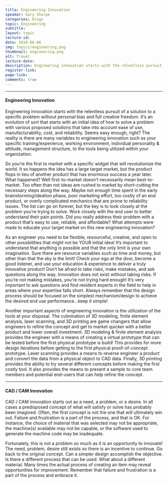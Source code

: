```yaml
---
title: Engineering Innovation
speaker: Gary Sharpe
categories: blogs
topic: Engineering
subtitle: 
layout: topic
lecture-id: 
date: 2016-06-06
img: topics/engineering.png
thumbnail: engineering.png
alt: Travel
lecture-date:
description: Engineering innovation starts with the relentless pursuit of a solution to a specific problem without personal bias and full creative freedom...
register-link:
page-link:
comments: true
---
```

<hr>

<h4>Engineering Innovation</h4>
Engineering innovation starts with the relentless pursuit of a solution to a specific problem without personal bias and full creative freedom.  It’s an evolution of sort that starts with an initial idea of how to solve a problem with various proposed solutions that take into account ease of use, manufacturability, cost, and reliability.  Seems easy enough, right?  The reality is there are many variables to engineering innovation such as your specific training/experience, working environment, individual personality & attitude, management structure, to the tools being utilized within your organization.
 
So you’re the first to market with a specific widget that will revolutionize the world.  It so happens the idea has a large target market, but the product flops in lieu of another product that has enormous success a year later.  What happened?  Well first-to-market doesn’t necessarily mean best-to-market.  Too often than not ideas are rushed to market by short-cutting the necessary steps along the way.  Maybe not enough time spent in the early brainstorming/ideation phase, poor marketing effort, too costly of an end product, or overly complicated mechanics that are prone to reliability issues.  The list can go on forever, but the key is to look closely at the problem you’re trying to solve.  Work closely with the end user to better understand their pain points.  Did you really address their problem with a product that’s easy to use, reliable, and affordable?  What attempts were made to educate your target market on this new engineering innovation?
 
As an engineer you need to be flexible, resourceful, creative, and open to other possibilities that might not be YOUR initial idea!  It’s important to understand that anything is possible and that the only limit is your own imagination.  Sure there are resource variables such as time and money, but other than that the sky is the limit!  Check your ego at the door, become a good listener, and use your education & experience to deliver a truly innovative product!  Don’t be afraid to take risks, make mistakes, and ask questions along the way.  Innovation does not exist without taking risks.  If you’re not making mistakes, you’re not trying hard enough!  It’s very important to ask questions and find resident experts in the field to help in areas where your expertise falls short.  Always remember that the design process should be focused on the simplest mechanism/design to achieve the desired end use performance…keep it simple!
 
Another important aspects of engineering innovation is the utilization of the tools at your disposal.  The culmination of 3D modeling, finite element analysis, laser scanning, and 3D printing are game changers that allow engineers to refine the concept and get to market quicker with a better product and lower overall investment.  3D modeling & finite element analysis provides the engineer with a means of creating a virtual prototype that can be tested before the first physical prototype is build!  This provides for more design iterations before getting to the first physical proof-of-concept prototype.  Laser scanning provides a means to reverse engineer a product and convert the data from a physical object to CAD data.  Finally, 3D printing provides the ability to try several different concepts before making the first costly tool.  It also provides the means to present a sample to core team members and potential end-users that can help refine the concept.

<hr>

<h4>CAD / CAM Innovation</h4>
CAD / CAM innovation starts out as a need, a problem, or a desire.  In all cases a predisposed concept of what will satisfy or solve has probably been imagined. Often, the first concept is not the one that will ultimately win out.  Failure and frustration is a part of the process, and that is OK. For instance, the choice of material that was selected may not be appropriate, the machine(s) available may not be capable, or the software used to generate the machine code may be inadequate.
 
Fortunately, this is not a problem so much as it is an opportunity to innovate!  The need, problem, desire still exists so there is an incentive to continue.  Go back to the original concept. Can a simpler design accomplish the objective.  Is there a different process that can be used. What about a different material. Many times the actual process of creating an item may reveal opportunities for improvement.  Remember that failure and frustration is a part of the process and embrace it. 